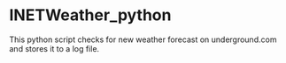 # INETWeather_python
This python script checks for new weather forecast on underground.com and stores it to a log file.
